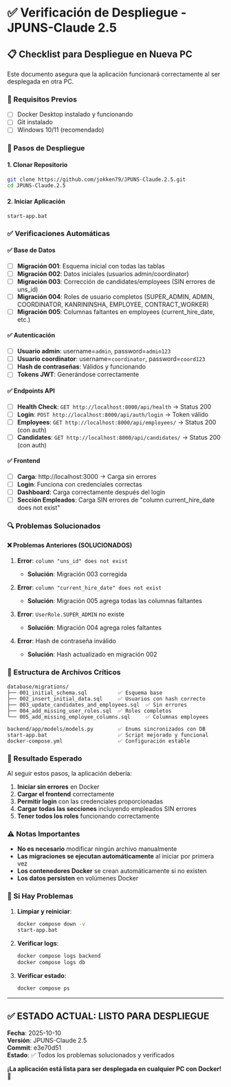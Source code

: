 # ✅ Verificación de Despliegue - JPUNS-Claude 2.5

## 📋 Checklist para Despliegue en Nueva PC

Este documento asegura que la aplicación funcionará correctamente al ser desplegada en otra PC.

### 🔧 Requisitos Previos
- [ ] Docker Desktop instalado y funcionando
- [ ] Git instalado
- [ ] Windows 10/11 (recomendado)

### 🚀 Pasos de Despliegue

#### 1. Clonar Repositorio
```bash
git clone https://github.com/jokken79/JPUNS-Claude.2.5.git
cd JPUNS-Claude.2.5
```

#### 2. Iniciar Aplicación
```bash
start-app.bat
```

### ✅ Verificaciones Automáticas

#### ✅ Base de Datos
- [ ] **Migración 001**: Esquema inicial con todas las tablas
- [ ] **Migración 002**: Datos iniciales (usuarios admin/coordinator)
- [ ] **Migración 003**: Corrección de candidates/employees (SIN errores de uns_id)
- [ ] **Migración 004**: Roles de usuario completos (SUPER_ADMIN, ADMIN, COORDINATOR, KANRININSHA, EMPLOYEE, CONTRACT_WORKER)
- [ ] **Migración 005**: Columnas faltantes en employees (current_hire_date, etc.)

#### ✅ Autenticación
- [ ] **Usuario admin**: username=`admin`, password=`admin123`
- [ ] **Usuario coordinator**: username=`coordinator`, password=`coord123`
- [ ] **Hash de contraseñas**: Válidos y funcionando
- [ ] **Tokens JWT**: Generándose correctamente

#### ✅ Endpoints API
- [ ] **Health Check**: `GET http://localhost:8000/api/health` → Status 200
- [ ] **Login**: `POST http://localhost:8000/api/auth/login` → Token válido
- [ ] **Employees**: `GET http://localhost:8000/api/employees/` → Status 200 (con auth)
- [ ] **Candidates**: `GET http://localhost:8000/api/candidates/` → Status 200 (con auth)

#### ✅ Frontend
- [ ] **Carga**: http://localhost:3000 → Carga sin errores
- [ ] **Login**: Funciona con credenciales correctas
- [ ] **Dashboard**: Carga correctamente después del login
- [ ] **Sección Empleados**: Carga SIN errores de "column current_hire_date does not exist"

### 🔍 Problemas Solucionados

#### ❌ Problemas Anteriores (SOLUCIONADOS)
1. **Error**: `column "uns_id" does not exist`
   - **Solución**: Migración 003 corregida
   
2. **Error**: `column "current_hire_date" does not exist`
   - **Solución**: Migración 005 agrega todas las columnas faltantes
   
3. **Error**: `UserRole.SUPER_ADMIN` no existe
   - **Solución**: Migración 004 agrega roles faltantes
   
4. **Error**: Hash de contraseña inválido
   - **Solución**: Hash actualizado en migración 002

### 📁 Estructura de Archivos Críticos

```
database/migrations/
├── 001_initial_schema.sql          ✅ Esquema base
├── 002_insert_initial_data.sql     ✅ Usuarios con hash correcto
├── 003_update_candidates_and_employees.sql  ✅ Sin errores
├── 004_add_missing_user_roles.sql  ✅ Roles completos
└── 005_add_missing_employee_columns.sql     ✅ Columnas employees

backend/app/models/models.py        ✅ Enums sincronizados con DB
start-app.bat                       ✅ Script mejorado y funcional
docker-compose.yml                  ✅ Configuración estable
```

### 🎯 Resultado Esperado

Al seguir estos pasos, la aplicación debería:
1. **Iniciar sin errores** en Docker
2. **Cargar el frontend** correctamente
3. **Permitir login** con las credenciales proporcionadas
4. **Cargar todas las secciones** incluyendo empleados SIN errores
5. **Tener todos los roles** funcionando correctamente

### ⚠️ Notas Importantes

- **No es necesario** modificar ningún archivo manualmente
- **Las migraciones se ejecutan automáticamente** al iniciar por primera vez
- **Los contenedores Docker** se crean automáticamente si no existen
- **Los datos persisten** en volúmenes Docker

### 🔄 Si Hay Problemas

1. **Limpiar y reiniciar**:
   ```bash
   docker compose down -v
   start-app.bat
   ```

2. **Verificar logs**:
   ```bash
   docker compose logs backend
   docker compose logs db
   ```

3. **Verificar estado**:
   ```bash
   docker compose ps
   ```

---

## ✅ ESTADO ACTUAL: LISTO PARA DESPLIEGUE

**Fecha**: 2025-10-10  
**Versión**: JPUNS-Claude 2.5  
**Commit**: e3e70d51  
**Estado**: ✅ Todos los problemas solucionados y verificados

**¡La aplicación está lista para ser desplegada en cualquier PC con Docker!** 🎉